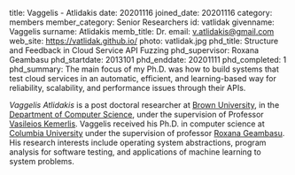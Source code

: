 title: Vaggelis - Atlidakis
date: 20201116
joined_date: 20201116
category: members
member_category: Senior Researchers
id: vatlidak
givenname: Vaggelis
surname: Atlidakis
memb_title: Dr.
email: v.atlidakis@gmail.com
web_site: https://vatlidak.github.io/
photo: vatlidak.jpg
phd_title: Structure and Feedback in Cloud Service API Fuzzing
phd_supervisor: Roxana Geambasu
phd_startdate: 2013101
phd_enddate: 20201111
phd_completed: 1
phd_summary: The main focus of my Ph.D. was how to build systems  that test cloud services in an automatic, efficient, and  learning-based way for reliability, scalability, and  performance issues through their APIs.


_Vaggelis Atlidakis_ is a post doctoral researcher at [Brown University](https://www.brown.edu/),
in the [Department of Computer Science](https://cs.brown.edu/), under the supervision of Professor
[Vasileios Kemerlis](https://cs.brown.edu/~vpk/). Vaggelis received his Ph.D. in computer science at
[Columbia University](https://www.columbia.edu/) under the supervision of professor
[Roxana Geambasu](https://roxanageambasu.github.io/). His research interests include operating system
abstractions, program analysis for software testing, and applications of machine learning to system problems.
